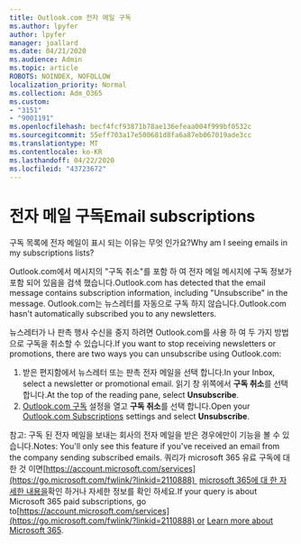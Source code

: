 ```yaml
---
title: Outlook.com 전자 메일 구독
ms.author: lpyfer
author: lpyfer
manager: joallard
ms.date: 04/21/2020
ms.audience: Admin
ms.topic: article
ROBOTS: NOINDEX, NOFOLLOW
localization_priority: Normal
ms.collection: Adm_O365
ms.custom:
- "3151"
- "9001191"
ms.openlocfilehash: becf4fcf93871b78ae136efeaa004f999bf0532c
ms.sourcegitcommit: 55eff703a17e500681d8fa6a87eb067019ade3cc
ms.translationtype: MT
ms.contentlocale: ko-KR
ms.lasthandoff: 04/22/2020
ms.locfileid: "43723672"
---
```

# <a name="email-subscriptions"></a><span data-ttu-id="d30c7-102">전자 메일 구독</span><span class="sxs-lookup"><span data-stu-id="d30c7-102">Email subscriptions</span></span>

<span data-ttu-id="d30c7-103">구독 목록에 전자 메일이 표시 되는 이유는 무엇 인가요?</span><span class="sxs-lookup"><span data-stu-id="d30c7-103">Why am I seeing emails in my subscriptions lists?</span></span>

<span data-ttu-id="d30c7-104">Outlook.com에서 메시지의 "구독 취소"를 포함 하 여 전자 메일 메시지에 구독 정보가 포함 되어 있음을 검색 했습니다.</span><span class="sxs-lookup"><span data-stu-id="d30c7-104">Outlook.com has detected that the email message contains subscription information, including "Unsubscribe" in the message.</span></span> <span data-ttu-id="d30c7-105">Outlook.com는 뉴스레터를 자동으로 구독 하지 않습니다.</span><span class="sxs-lookup"><span data-stu-id="d30c7-105">Outlook.com hasn't automatically subscribed you to any newsletters.</span></span>

<span data-ttu-id="d30c7-106">뉴스레터가 나 판촉 행사 수신을 중지 하려면 Outlook.com를 사용 하 여 두 가지 방법으로 구독을 취소할 수 있습니다.</span><span class="sxs-lookup"><span data-stu-id="d30c7-106">If you want to stop receiving newsletters or promotions, there are two ways you can unsubscribe using Outlook.com:</span></span>
1. <span data-ttu-id="d30c7-107">받은 편지함에서 뉴스레터 또는 판촉 전자 메일을 선택 합니다.</span><span class="sxs-lookup"><span data-stu-id="d30c7-107">In your Inbox, select a newsletter or promotional email.</span></span> <span data-ttu-id="d30c7-108">읽기 창 위쪽에서 **구독 취소**를 선택 합니다.</span><span class="sxs-lookup"><span data-stu-id="d30c7-108">At the top of the reading pane, select **Unsubscribe**.</span></span>
2. <span data-ttu-id="d30c7-109">[Outlook.com 구독](https://go.microsoft.com/fwlink/?linkid=2110887) 설정을 열고 **구독 취소**를 선택 합니다.</span><span class="sxs-lookup"><span data-stu-id="d30c7-109">Open your [Outlook.com Subscriptions](https://go.microsoft.com/fwlink/?linkid=2110887) settings and select **Unsubscribe**.</span></span>

<span data-ttu-id="d30c7-110">참고: 구독 된 전자 메일을 보내는 회사의 전자 메일을 받은 경우에만이 기능을 볼 수 있습니다.</span><span class="sxs-lookup"><span data-stu-id="d30c7-110">Notes: You'll only see this feature if you've received an email from the company sending subscribed emails.</span></span>
<span data-ttu-id="d30c7-111">쿼리가 microsoft 365 유료 구독에 대 한 것 이면[https://account.microsoft.com/services](https://go.microsoft.com/fwlink/?linkid=2110888)  [microsoft 365에 대 한 자세한 내용을](https://products.office.com/compare-all-microsoft-office-products?tab=1&WT.mc_id=PROD_OL-Web_Support_O365NewValue_Upgrade)확인 하거나 자세한 정보를 확인 하세요.</span><span class="sxs-lookup"><span data-stu-id="d30c7-111">If your query is about Microsoft 365 paid subscriptions, go to[https://account.microsoft.com/services](https://go.microsoft.com/fwlink/?linkid=2110888) or [Learn more about Microsoft 365](https://products.office.com/compare-all-microsoft-office-products?tab=1&WT.mc_id=PROD_OL-Web_Support_O365NewValue_Upgrade).</span></span>
  
